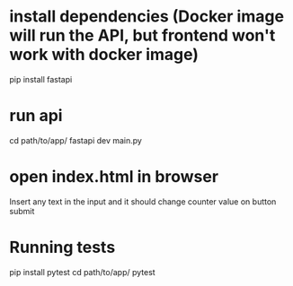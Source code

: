 # install dependencies (Docker image will run the API, but frontend won't work with docker image)
pip install fastapi

# run api
cd path/to/app/
fastapi dev main.py

# open index.html in browser
Insert any text in the input and it should change counter value on button submit

# Running tests
pip install pytest
cd path/to/app/
pytest